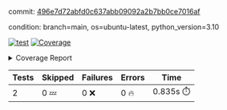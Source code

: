 commit: [496e7d72abfd0c637abb09092a2b7bb0ce7016af](https://github.com/rcmdnk/python-template/tree/496e7d72abfd0c637abb09092a2b7bb0ce7016af)

condition: branch=main, os=ubuntu-latest, python_version=3.10

[![test](https://github.com/rcmdnk/python-template/actions/workflows/test.yml/badge.svg)](https://github.com/rcmdnk/python-template/actions/runs/7580479039)
<a href="https://github.com/rcmdnk/python-template/blob/496e7d72abfd0c637abb09092a2b7bb0ce7016af/README.md"><img alt="Coverage" src="https://img.shields.io/badge/Coverage-100%25-brightgreen.svg" /></a><details><summary>Coverage Report </summary><table><tr><th>File</th><th>Stmts</th><th>Miss</th><th>Cover</th></tr><tbody><tr><td><b>TOTAL</b></td><td><b>4</b></td><td><b>0</b></td><td><b>100%</b></td></tr></tbody></table></details>

| Tests | Skipped | Failures | Errors | Time |
| ----- | ------- | -------- | -------- | ------------------ |
| 2 | 0 :zzz: | 0 :x: | 0 :fire: | 0.835s :stopwatch: |

